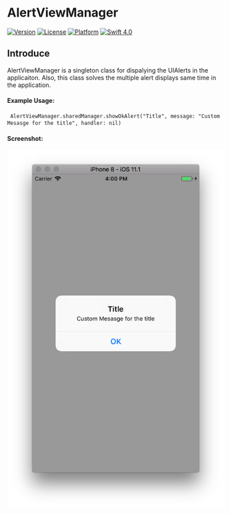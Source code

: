 # AlertViewManager

[![Version](https://img.shields.io/cocoapods/v/Tags.svg?style=flat)](http://cocoapods.org/pods/Tags)
[![License](https://img.shields.io/cocoapods/l/Tags.svg?style=flat)](http://cocoapods.org/pods/Tags)
[![Platform](https://img.shields.io/cocoapods/p/Tags.svg?style=flat)](http://cocoapods.org/pods/Tags)
[![Swift 4.0](https://img.shields.io/badge/Swift-4.0-orange.svg?style=flat)](https://developer.apple.com/swift/)

## Introduce
AlertViewManager is a singleton class for dispalying the UIAlerts in the applicaiton. Also, this class solves the multiple alert displays same time in the application. 

#### Example Usage: 
     AlertViewManager.sharedManager.showOkAlert("Title", message: "Custom Mesasge for the title", handler: nil)
     
     
#### Screenshot:

![alt text](https://github.com/ApparaoMulpuri/AlertViewManager/blob/master/Screenshots/Screen%20Shot%202017-12-11%20at%204.00.42%20PM.png)
